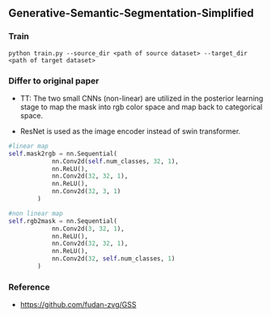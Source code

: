 ## Generative-Semantic-Segmentation-Simplified

### Train
```
python train.py --source_dir <path of source dataset> --target_dir <path of target dataset>
```

### Differ to original paper 
* TT: The two small CNNs (non-linear) are utilized in the posterior learning stage to map the mask into rgb color space and map back to categorical space.

* ResNet is used as the image encoder instead of swin transformer.

```python
#linear map
self.mask2rgb = nn.Sequential(
            nn.Conv2d(self.num_classes, 32, 1),
            nn.ReLU(),
            nn.Conv2d(32, 32, 1),
            nn.ReLU(),
            nn.Conv2d(32, 3, 1)
        )

#non linear map
self.rgb2mask = nn.Sequential(
            nn.Conv2d(3, 32, 1),
            nn.ReLU(),
            nn.Conv2d(32, 32, 1),
            nn.ReLU(),
            nn.Conv2d(32, self.num_classes, 1)
        )
```


### Reference
* https://github.com/fudan-zvg/GSS
